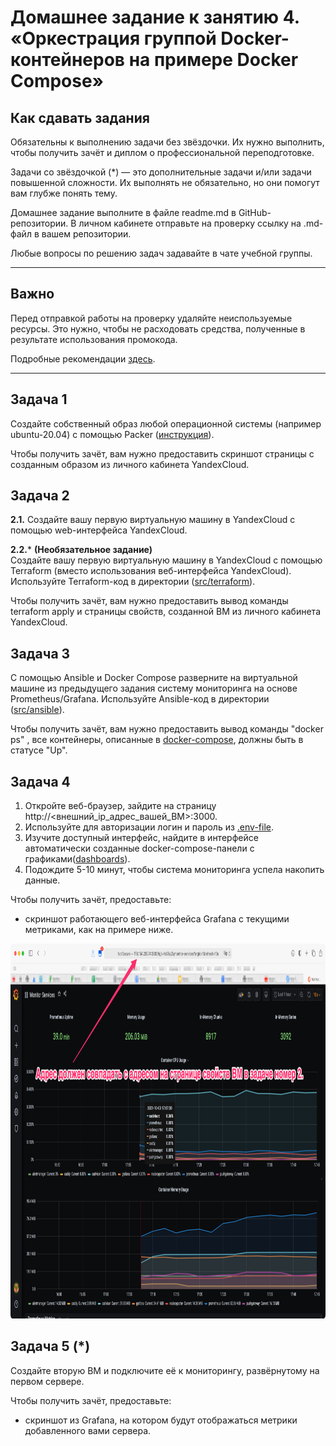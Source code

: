 # Домашнее задание к занятию 4. «Оркестрация группой Docker-контейнеров на примере Docker Compose»

## Как сдавать задания

Обязательны к выполнению задачи без звёздочки. Их нужно выполнить, чтобы получить зачёт и диплом о профессиональной переподготовке.

Задачи со звёздочкой (*) — это дополнительные задачи и/или задачи повышенной сложности. Их выполнять не обязательно, но они помогут вам глубже понять тему.

Домашнее задание выполните в файле readme.md в GitHub-репозитории. В личном кабинете отправьте на проверку ссылку на .md-файл в вашем репозитории.

Любые вопросы по решению задач задавайте в чате учебной группы.

---


## Важно

Перед отправкой работы на проверку удаляйте неиспользуемые ресурсы.
Это нужно, чтобы не расходовать средства, полученные в результате использования промокода.

Подробные рекомендации [здесь](https://github.com/netology-code/virt-homeworks/blob/virt-11/r/README.md).

---

## Задача 1

Создайте собственный образ любой операционной системы (например ubuntu-20.04) с помощью Packer ([инструкция](https://cloud.yandex.ru/docs/tutorials/infrastructure-management/packer-quickstart)).

Чтобы получить зачёт, вам нужно предоставить скриншот страницы с созданным образом из личного кабинета YandexCloud.

## Задача 2

**2.1.** Создайте вашу первую виртуальную машину в YandexCloud с помощью web-интерфейса YandexCloud.        

**2.2.*** **(Необязательное задание)**      
Создайте вашу первую виртуальную машину в YandexCloud с помощью Terraform (вместо использования веб-интерфейса YandexCloud).
Используйте Terraform-код в директории ([src/terraform](https://github.com/netology-group/virt-homeworks/tree/virt-11/05-virt-04-docker-compose/src/terraform)).

Чтобы получить зачёт, вам нужно предоставить вывод команды terraform apply и страницы свойств, созданной ВМ из личного кабинета YandexCloud.

## Задача 3

С помощью Ansible и Docker Compose разверните на виртуальной машине из предыдущего задания систему мониторинга на основе Prometheus/Grafana.
Используйте Ansible-код в директории ([src/ansible](https://github.com/netology-group/virt-homeworks/tree/virt-11/05-virt-04-docker-compose/src/ansible)).

Чтобы получить зачёт, вам нужно предоставить вывод команды "docker ps" , все контейнеры, описанные в [docker-compose](https://github.com/netology-group/virt-homeworks/blob/virt-11/05-virt-04-docker-compose/src/ansible/stack/docker-compose.yaml),  должны быть в статусе "Up".

## Задача 4

1. Откройте веб-браузер, зайдите на страницу http://<внешний_ip_адрес_вашей_ВМ>:3000.
2. Используйте для авторизации логин и пароль из [.env-file](https://github.com/netology-group/virt-homeworks/blob/virt-11/05-virt-04-docker-compose/src/ansible/stack/.env).
3. Изучите доступный интерфейс, найдите в интерфейсе автоматически созданные docker-compose-панели с графиками([dashboards](https://grafana.com/docs/grafana/latest/dashboards/use-dashboards/)).
4. Подождите 5-10 минут, чтобы система мониторинга успела накопить данные.

Чтобы получить зачёт, предоставьте: 

- скриншот работающего веб-интерфейса Grafana с текущими метриками, как на примере ниже.
<p align="center">
  <img width="1200" height="600" src="./assets/yc_02.png">
</p>

## Задача 5 (*)

Создайте вторую ВМ и подключите её к мониторингу, развёрнутому на первом сервере.

Чтобы получить зачёт, предоставьте:

- скриншот из Grafana, на котором будут отображаться метрики добавленного вами сервера.


